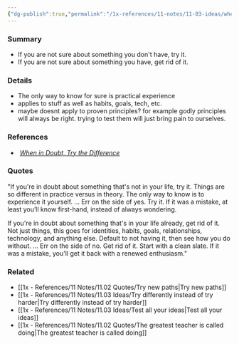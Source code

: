 ```yaml
---
{"dg-publish":true,"permalink":"/1x-references/11-notes/11-03-ideas/when-in-doubt-try-it-out/","title":"When in doubt, try it out","created":"2024-02-14T20:18:20.650+03:00","updated":"2024-02-14T20:18:20.650+03:00"}
---
```



### Summary
- If you are not sure about something you don't have, try it.
- If you are not sure about something you have, get rid of it.

### Details
- The only way to know for sure is practical experience
- applies to stuff as well as habits, goals, tech, etc.
- maybe doesnt apply to proven principles? for example godly principles will always be right. trying to test them will just bring pain to ourselves.

### References
-  [_When in Doubt, Try the Difference_](https://click.convertkit-mail4.com/qdu5d96rroa7h7e937zaggan4z7kkk/vqh3hrhppomk20ug/aHR0cHM6Ly9zaXZlLnJzL3RyZA==)

### Quotes
"If you're in doubt about something that's not in your life, try it. Things are so different in practice versus in theory. The only way to know is to experience it yourself. ... Err on the side of yes. Try it. If it was a mistake, at least you’ll know first-hand, instead of always wondering.

If you're in doubt about something that's in your life already, get rid of it. Not just things, this goes for identities, habits, goals, relationships, technology, and anything else. Default to not having it, then see how you do without. ... Err on the side of no. Get rid of it. Start with a clean slate. If it was a mistake, you'll get it back with a renewed enthusiasm."
​
### Related
- [[1x - References/11 Notes/11.02 Quotes/Try new paths\|Try new paths]]
- [[1x - References/11 Notes/11.03 Ideas/Try differently instead of try harder\|Try differently instead of try harder]]
- [[1x - References/11 Notes/11.03 Ideas/Test all your ideas\|Test all your ideas]]
- [[1x - References/11 Notes/11.02 Quotes/The greatest teacher is called doing\|The greatest teacher is called doing]]